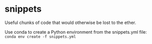 # snippets
Useful chunks of code that would otherwise be lost to the ether.

Use conda to create a Python environment from the snippets.yml file:  
`conda env create -f snippets.yml`
